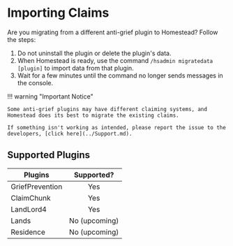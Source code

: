 # Importing Claims

Are you migrating from a different anti-grief plugin to Homestead? Follow the steps:

1. Do not uninstall the plugin or delete the plugin's data.
2. When Homestead is ready, use the command `/hsadmin migratedata [plugin]` to import data from that plugin.
3. Wait for a few minutes until the command no longer sends messages in the console.

!!! warning "Important Notice"

    Some anti-grief plugins may have different claiming systems, and Homestead does its best to migrate the existing claims.

    If something isn't working as intended, please report the issue to the developers, [click here](../Support.md).

## Supported Plugins

| Plugins |  Supported?   |
| ------- |:-------------:|
| GriefPrevention |      Yes      |
| ClaimChunk |      Yes      |
| LandLord4 |      Yes      |
| Lands | No (upcoming) |
| Residence | No (upcoming) |
